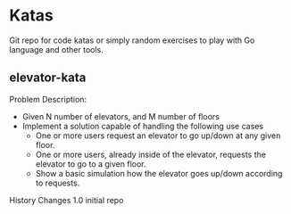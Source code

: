 # Katas
Git repo for code katas or simply random exercises to play with Go language and other tools.

## elevator-kata
Problem Description:
- Given N number of elevators, and M number of floors
- Implement a solution capable of handling the following use cases
	- One or more users request an elevator to go up/down at any given floor.
	- One or more users, already inside of the elevator, requests the elevator to go to a given floor.
	- Show a basic simulation how the elevator goes up/down according to requests.

History Changes
1.0 initial repo